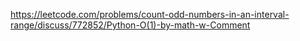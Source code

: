 https://leetcode.com/problems/count-odd-numbers-in-an-interval-range/discuss/772852/Python-O(1)-by-math-w-Comment